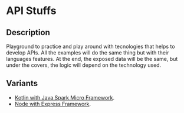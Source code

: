# API Stuffs

## Description

Playground to practice and play around with tecnologies that helps to develop APIs. All the examples will do the same thing but with their languages features. At the end, the exposed data will be the same, but under the covers, the logic will depend on the technology used.

## Variants

- [Kotlin with Java Spark Micro Framework](https://github.com/frederickcxa/api-stuffs/tree/master/kotlin-with-java-spark).
- [Node with Express Framework](https://github.com/frederickcxa/api-stuffs/tree/master/node-with-express).
